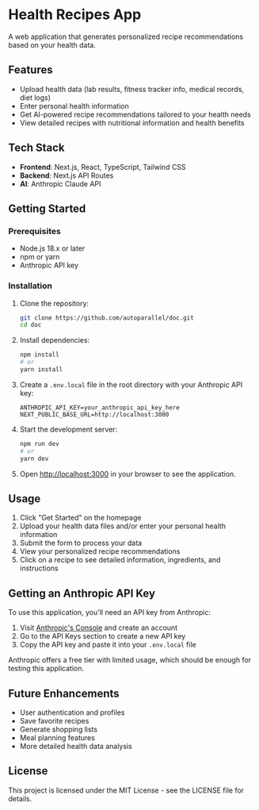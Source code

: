 # Health Recipes App

A web application that generates personalized recipe recommendations based on your health data.

## Features

- Upload health data (lab results, fitness tracker info, medical records, diet logs)
- Enter personal health information
- Get AI-powered recipe recommendations tailored to your health needs
- View detailed recipes with nutritional information and health benefits

## Tech Stack

- **Frontend**: Next.js, React, TypeScript, Tailwind CSS
- **Backend**: Next.js API Routes
- **AI**: Anthropic Claude API

## Getting Started

### Prerequisites

- Node.js 18.x or later
- npm or yarn
- Anthropic API key

### Installation

1. Clone the repository:
   ```bash
   git clone https://github.com/autoparallel/doc.git
   cd doc
   ```

2. Install dependencies:
   ```bash
   npm install
   # or
   yarn install
   ```

3. Create a `.env.local` file in the root directory with your Anthropic API key:
   ```
   ANTHROPIC_API_KEY=your_anthropic_api_key_here
   NEXT_PUBLIC_BASE_URL=http://localhost:3000
   ```

4. Start the development server:
   ```bash
   npm run dev
   # or
   yarn dev
   ```

5. Open [http://localhost:3000](http://localhost:3000) in your browser to see the application.

## Usage

1. Click "Get Started" on the homepage
2. Upload your health data files and/or enter your personal health information
3. Submit the form to process your data
4. View your personalized recipe recommendations
5. Click on a recipe to see detailed information, ingredients, and instructions

## Getting an Anthropic API Key

To use this application, you'll need an API key from Anthropic:

1. Visit [Anthropic's Console](https://console.anthropic.com/) and create an account
2. Go to the API Keys section to create a new API key
3. Copy the API key and paste it into your `.env.local` file

Anthropic offers a free tier with limited usage, which should be enough for testing this application.

## Future Enhancements

- User authentication and profiles
- Save favorite recipes
- Generate shopping lists
- Meal planning features
- More detailed health data analysis

## License

This project is licensed under the MIT License - see the LICENSE file for details.
